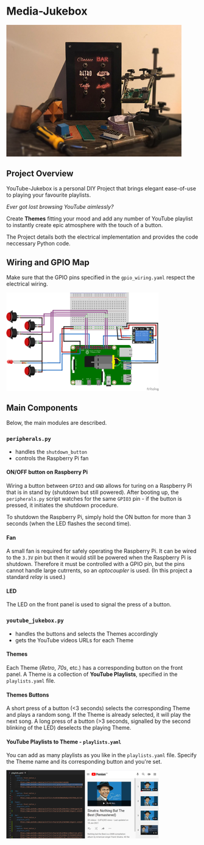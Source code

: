 # Media-Jukebox

<p align="left">
  <img width="460"src="resources/photo.png">
</p>

## Project Overview
YouTube-Jukebox is a personal DIY Project that brings elegant ease-of-use to playing your favourite playlists. 

*Ever got lost browsing YouTube aimlessly?* 

Create **Themes** fitting your mood and add any number of YouTube playlist to instantly create epic atmosphere with the touch of a button.

The Project details both the electrical implementation and provides the code neccessary Python code. 

## Wiring and GPIO Map ##
Make sure that the GPIO pins specified in the `gpio_wiring.yaml` respect the electrical wiring.

<p align="left">
  <img width="400"src="resources/circuit.png">
</p>

## Main Components

Below, the main modules are described.

### `peripherals.py`
- handles the `shutdown_button`
- controls the Raspberry Pi fan

#### ON/OFF button on Raspberry Pi ####
Wiring a button between `GPIO3` and `GND` allows for turing on a Raspberry Pi that is in stand by (shutdown but still powered).
After booting up, the `peripherals.py` script watches for the same `GPIO3` pin - if the button is pressed, it initiates the shutdown procedure.

To shutdown the Raspberry Pi, simply hold the ON button for more than 3 seconds (when the LED flashes the second time).

#### Fan ####
A small fan is required for safely operating the Raspberry Pi. It can be wired to the `3.3V` pin but then it would still be powered when the Raspberry Pi is shutdown. Therefore it must be controlled with a GPIO pin, but the pins cannot handle large cutrrents, so an *optocoupler* is used. (In this project a standard *relay* is used.)

#### LED ####
The LED on the front panel is used to signal the press of a button.

### `youtube_jukebox.py`
- handles the buttons and selects the Themes accordingly
- gets the YouTube videos URLs for each Theme

#### Themes ####
Each Theme (*Retro*, *70s*, etc.) has a corresponding button on the front panel. A Theme is a collection of **YouTube Playlists**, specified in the `playlists.yaml` file. 

#### Themes Buttons ####
A short press of a button (<3 seconds) selects the corresponding Theme and plays a random song. If the Theme is already selected, it will play the next song. A long press of a button (>3 seconds, signalled by the second blinking of the LED) deselects the playing Theme.

#### YouTube Playlists to Theme - `playlists.yaml` ####
You can add as many playlists as you like in the `playlists.yaml` file. Specify the Theme name and its corresponding button and you're set. 
<p align="left">
  <img width="400"src="resources/adding_playlists.png">
</p>




